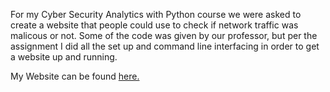 For my Cyber Security Analytics with Python course we were asked to create a website that people could use to check if network traffic was malicous or not. Some of the code was given by our professor, but per the assignment I did all the set up and command line interfacing in order to get a website up and running.

My Website can be found [here.](https://still-reaches-39204.herokuapp.com/)
